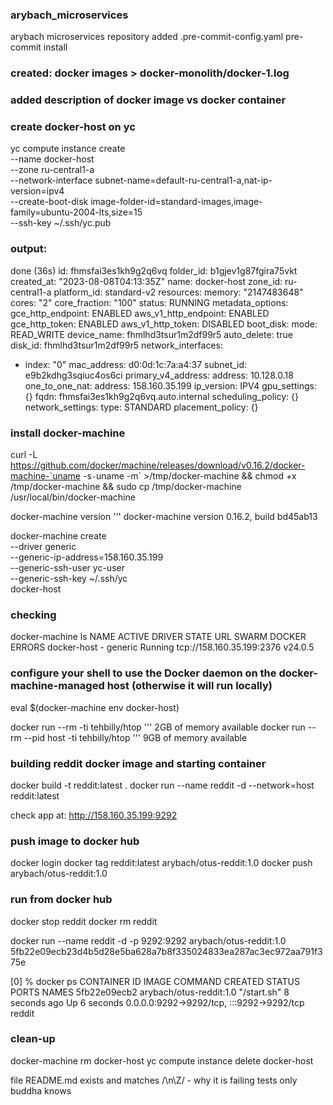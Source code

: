 ### arybach_microservices
arybach microservices repository
added .pre-commit-config.yaml
pre-commit install

### created: docker images > docker-monolith/docker-1.log
### added description of docker image vs docker container

### create docker-host on yc
yc compute instance create \
--name docker-host \
--zone ru-central1-a \
--network-interface subnet-name=default-ru-central1-a,nat-ip-version=ipv4 \
--create-boot-disk image-folder-id=standard-images,image-family=ubuntu-2004-lts,size=15 \
--ssh-key ~/.ssh/yc.pub

### output:
done (36s)
id: fhmsfai3es1kh9g2q6vq
folder_id: b1gjev1g87fgira75vkt
created_at: "2023-08-08T04:13:35Z"
name: docker-host
zone_id: ru-central1-a
platform_id: standard-v2
resources:
  memory: "2147483648"
  cores: "2"
  core_fraction: "100"
status: RUNNING
metadata_options:
  gce_http_endpoint: ENABLED
  aws_v1_http_endpoint: ENABLED
  gce_http_token: ENABLED
  aws_v1_http_token: DISABLED
boot_disk:
  mode: READ_WRITE
  device_name: fhmlhd3tsur1m2df99r5
  auto_delete: true
  disk_id: fhmlhd3tsur1m2df99r5
network_interfaces:
  - index: "0"
    mac_address: d0:0d:1c:7a:a4:37
    subnet_id: e9b2kdhg3sqiuc4os6ci
    primary_v4_address:
      address: 10.128.0.18
      one_to_one_nat:
        address: 158.160.35.199
        ip_version: IPV4
gpu_settings: {}
fqdn: fhmsfai3es1kh9g2q6vq.auto.internal
scheduling_policy: {}
network_settings:
  type: STANDARD
placement_policy: {}

### install docker-machine
curl -L https://github.com/docker/machine/releases/download/v0.16.2/docker-machine-`uname -s`-`uname -m` >/tmp/docker-machine &&
chmod +x /tmp/docker-machine &&
sudo cp /tmp/docker-machine /usr/local/bin/docker-machine

docker-machine version
''' docker-machine version 0.16.2, build bd45ab13

docker-machine create \
--driver generic \
--generic-ip-address=158.160.35.199 \
--generic-ssh-user yc-user \
--generic-ssh-key ~/.ssh/yc \
docker-host

### checking
docker-machine ls
NAME          ACTIVE   DRIVER    STATE     URL                         SWARM   DOCKER    ERRORS
docker-host   -        generic   Running   tcp://158.160.35.199:2376           v24.0.5

###  configure your shell to use the Docker daemon on the docker-machine-managed host (otherwise it will run locally)
eval $(docker-machine env docker-host)

docker run --rm -ti tehbilly/htop
''' 2GB of memory available
docker run --rm --pid host -ti tehbilly/htop
''' 9GB of memory available

### building reddit docker image and starting container
docker build -t reddit:latest .
docker run --name reddit -d --network=host reddit:latest

check app at: http://158.160.35.199:9292

### push image to docker hub
docker login
docker tag reddit:latest arybach/otus-reddit:1.0
docker push arybach/otus-reddit:1.0

### run from docker hub
docker stop reddit
docker rm reddit

docker run --name reddit -d -p 9292:9292 arybach/otus-reddit:1.0
5fb22e09ecb23d4b5d28e5ba628a7b8f335024833ea287ac3ec972aa791f375e

[0] % docker ps
CONTAINER ID   IMAGE                     COMMAND       CREATED         STATUS         PORTS                                       NAMES
5fb22e09ecb2   arybach/otus-reddit:1.0   "/start.sh"   8 seconds ago   Up 6 seconds   0.0.0.0:9292->9292/tcp, :::9292->9292/tcp   reddit

### clean-up
docker-machine rm docker-host
yc compute instance delete docker-host

file README.md exists and matches /\n\Z/ - why it is failing tests only buddha knows
